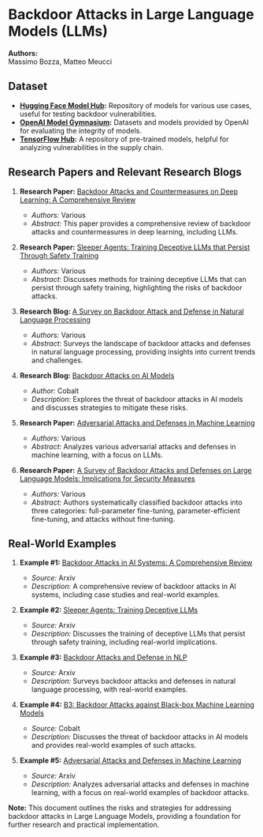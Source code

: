 # Backdoor Attacks in Large Language Models (LLMs)

**Authors:**  
Massimo Bozza, Matteo Meucci

## Dataset
- **[Hugging Face Model Hub](https://huggingface.co/models):** Repository of models for various use cases, useful for testing backdoor vulnerabilities.
- **[OpenAI Model Gymnasium](https://github.com/Farama-Foundation/Gymnasium):** Datasets and models provided by OpenAI for evaluating the integrity of models.
- **[TensorFlow Hub](https://www.tensorflow.org/hub):** A repository of pre-trained models, helpful for analyzing vulnerabilities in the supply chain.

## Research Papers and Relevant Research Blogs
1. **Research Paper:** [Backdoor Attacks and Countermeasures on Deep Learning: A Comprehensive Review](https://arxiv.org/abs/2007.10760)
   - _Authors:_ Various
   - _Abstract:_ This paper provides a comprehensive review of backdoor attacks and countermeasures in deep learning, including LLMs.

2. **Research Paper:** [Sleeper Agents: Training Deceptive LLMs that Persist Through Safety Training](https://arxiv.org/abs/2401.05566)
   - _Authors:_ Various
   - _Abstract:_ Discusses methods for training deceptive LLMs that can persist through safety training, highlighting the risks of backdoor attacks.

3. **Research Blog:** [A Survey on Backdoor Attack and Defense in Natural Language Processing](https://arxiv.org/abs/2211.11958)
   - _Authors:_ Various
   - _Abstract:_ Surveys the landscape of backdoor attacks and defenses in natural language processing, providing insights into current trends and challenges.

4. **Research Blog:** [Backdoor Attacks on AI Models](https://www.cobalt.io/blog/backdoor-attacks-on-ai-models)
   - _Author:_ Cobalt
   - _Description:_ Explores the threat of backdoor attacks in AI models and discusses strategies to mitigate these risks.

5. **Research Paper:** [Adversarial Attacks and Defenses in Machine Learning](https://arxiv.org/abs/1810.00069)
   - _Authors:_ Various
   - _Abstract:_ Analyzes various adversarial attacks and defenses in machine learning, with a focus on LLMs.

6. **Research Paper:** [A Survey of Backdoor Attacks and Defenses on Large Language Models: Implications for Security Measures](https://arxiv.org/abs/2406.06852)
   - _Authors:_ Various
   - _Abstract:_ Authors systematically classified backdoor attacks into three categories: full-parameter fine-tuning, parameter-efficient fine-tuning, and attacks without fine-tuning.
     
## Real-World Examples
1. **Example #1:** [Backdoor Attacks in AI Systems: A Comprehensive Review](https://arxiv.org/abs/2007.10760)
   - _Source:_ Arxiv
   - _Description:_ A comprehensive review of backdoor attacks in AI systems, including case studies and real-world examples.

2. **Example #2:** [Sleeper Agents: Training Deceptive LLMs](https://arxiv.org/abs/2401.05566)
   - _Source:_ Arxiv
   - _Description:_ Discusses the training of deceptive LLMs that persist through safety training, including real-world implications.

3. **Example #3:** [Backdoor Attacks and Defense in NLP](https://arxiv.org/abs/2211.11958)
   - _Source:_ Arxiv
   - _Description:_ Surveys backdoor attacks and defenses in natural language processing, with real-world examples.

4. **Example #4:** [B3: Backdoor Attacks against Black-box Machine Learning Models](https://dl.acm.org/doi/10.1145/3605212)
   - _Source:_ Cobalt
   - _Description:_ Discusses the threat of backdoor attacks in AI models and provides real-world examples of such attacks.

5. **Example #5:** [Adversarial Attacks and Defenses in Machine Learning](https://arxiv.org/abs/1810.00069)
   - _Source:_ Arxiv
   - _Description:_ Analyzes adversarial attacks and defenses in machine learning, with a focus on real-world examples of backdoor attacks.

**Note:** This document outlines the risks and strategies for addressing backdoor attacks in Large Language Models, providing a foundation for further research and practical implementation.
